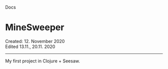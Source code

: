 Docs

<h1>MineSweeper</h1>

Created: 12. November 2020<br>
Edited 13.11., 20.11. 2020
<hr>

My first project in Clojure + Seesaw.



